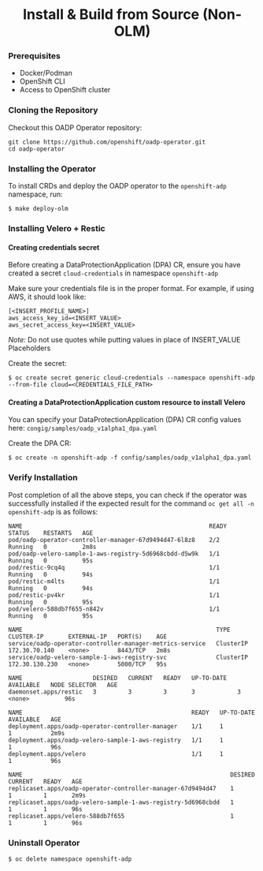 <h1 align="center">Install & Build from Source (Non-OLM)</h1>

### Prerequisites

- Docker/Podman
- OpenShift CLI
- Access to OpenShift cluster

### Cloning the Repository

Checkout this OADP Operator repository:

```
git clone https://github.com/openshift/oadp-operator.git
cd oadp-operator
```

### Installing the Operator

To install CRDs and deploy the OADP operator to the `openshift-adp`
 namespace, run:

```
$ make deploy-olm
```

### Installing Velero + Restic

#### Creating credentials secret
Before creating a DataProtectionApplication (DPA) CR, ensure you have created a secret
 `cloud-credentials` in namespace `openshift-adp`

 Make sure your credentials file is in the proper format. For example, if using
 AWS, it should look like:

  ```
  [<INSERT_PROFILE_NAME>]
  aws_access_key_id=<INSERT_VALUE>
  aws_secret_access_key=<INSERT_VALUE>
  ```
  *Note:* Do not use quotes while putting values in place of INSERT_VALUE Placeholders

Create the secret:

 ```
$ oc create secret generic cloud-credentials --namespace openshift-adp --from-file cloud=<CREDENTIALS_FILE_PATH>
```

#### Creating a DataProtectionApplication custom resource to install Velero
You can specify your DataProtectionApplication (DPA) CR config values here: `congig/samples/oadp_v1alpha1_dpa.yaml`

Create the DPA CR:

```
$ oc create -n openshift-adp -f config/samples/oadp_v1alpha1_dpa.yaml
```

### Verify Installation

Post completion of all the above steps, you can check if the
operator was successfully installed if the expected result for the command
`oc get all -n openshift-adp` is as follows:

```
NAME                                                     READY   STATUS    RESTARTS   AGE
pod/oadp-operator-controller-manager-67d9494d47-6l8z8    2/2     Running   0          2m8s
pod/oadp-velero-sample-1-aws-registry-5d6968cbdd-d5w9k   1/1     Running   0          95s
pod/restic-9cq4q                                         1/1     Running   0          94s
pod/restic-m4lts                                         1/1     Running   0          94s
pod/restic-pv4kr                                         1/1     Running   0          95s
pod/velero-588db7f655-n842v                              1/1     Running   0          95s

NAME                                                       TYPE        CLUSTER-IP       EXTERNAL-IP   PORT(S)    AGE
service/oadp-operator-controller-manager-metrics-service   ClusterIP   172.30.70.140    <none>        8443/TCP   2m8s
service/oadp-velero-sample-1-aws-registry-svc              ClusterIP   172.30.130.230   <none>        5000/TCP   95s

NAME                    DESIRED   CURRENT   READY   UP-TO-DATE   AVAILABLE   NODE SELECTOR   AGE
daemonset.apps/restic   3         3         3       3            3           <none>          96s

NAME                                                READY   UP-TO-DATE   AVAILABLE   AGE
deployment.apps/oadp-operator-controller-manager    1/1     1            1           2m9s
deployment.apps/oadp-velero-sample-1-aws-registry   1/1     1            1           96s
deployment.apps/velero                              1/1     1            1           96s

NAME                                                           DESIRED   CURRENT   READY   AGE
replicaset.apps/oadp-operator-controller-manager-67d9494d47    1         1         1       2m9s
replicaset.apps/oadp-velero-sample-1-aws-registry-5d6968cbdd   1         1         1       96s
replicaset.apps/velero-588db7f655                              1         1         1       96s
```

### Uninstall Operator

`$ oc delete namespace openshift-adp`
